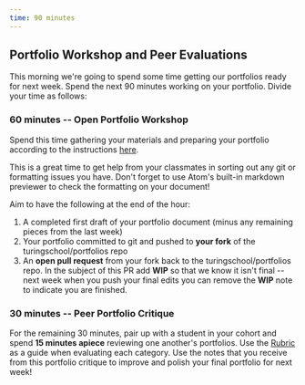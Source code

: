 ```yaml
---
time: 90 minutes
---
```


## Portfolio Workshop and Peer Evaluations


This morning we're going to spend some time getting our portfolios ready for
next week. Spend the next 90 minutes working on your portfolio. Divide your
time as follows:

### 60 minutes -- Open Portfolio Workshop

Spend this time gathering your materials and preparing your portfolio
according to the instructions [here](https://github.com/turingschool/portfolios).

This is a great time to get help from your classmates in sorting out any git
or formatting issues you have. Don't forget to use Atom's built-in markdown previewer to check the formatting on
your document!

Aim to have the following at the end of the hour:

1. A completed first draft of your portfolio document (minus any remaining pieces from the last week)
2. Your portfolio committed to git and pushed to **your fork** of the turingschool/portfolios repo
3. An **open pull request** from your fork back to the turingschool/portfolios repo. In the subject
of this PR add **WIP** so that we know it isn't final -- next week when you push your final edits
you can remove the **WIP** note to indicate you are finished.

### 30 minutes -- Peer Portfolio Critique

For the remaining 30 minutes, pair up with a student in your cohort and spend **15 minutes apiece**
reviewing one another's portfolios. Use the [Rubric](https://github.com/turingschool/portfolios/blob/master/rubric.markdown)
as a guide when evaluating each category. Use the notes that you receive from this portfolio
critique to improve and polish your final portfolio for next week!
